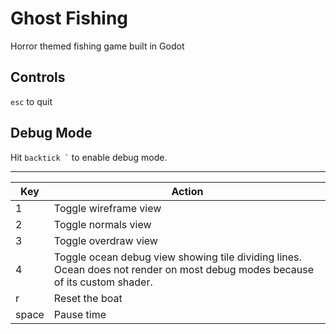 # Ghost Fishing

Horror themed fishing game built in Godot

## Controls

`esc` to quit

## Debug Mode

Hit `` backtick ` `` to enable debug mode.

--------------------
| Key   | Action                                                                                                                       |
| ----- | ---------------------------------------------------------------------------------------------------------------------------- |
| 1     | Toggle wireframe view                                                                                                        |
| 2     | Toggle normals view                                                                                                          |
| 3     | Toggle overdraw view                                                                                                         |
| 4     | Toggle ocean debug view showing tile dividing lines. Ocean does not render on most debug modes because of its custom shader. |
| r     | Reset the boat                                                                                                               |
| space | Pause time                                                                                                                   |
